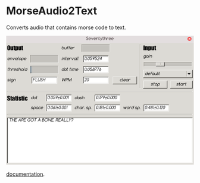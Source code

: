 # MorseAudio2Text
Converts audio that contains morse code to text.

![screenshot](/Seventythree/documentation/images/screenshot.png)

[documentation](https://github.com/primogs/MorseAudio2Text/html/index.html).

